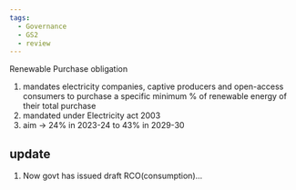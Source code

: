 ```yaml
---
tags:
  - Governance
  - GS2
  - review
---
```

Renewable Purchase obligation
1. mandates electricity companies, captive producers and open-access consumers to purchase a specific minimum % of renewable energy of their total purchase
2. mandated under Electricity act 2003
3. aim -> 24% in 2023-24 to 43% in 2029-30

## update
1. Now govt has issued draft RCO(consumption)...